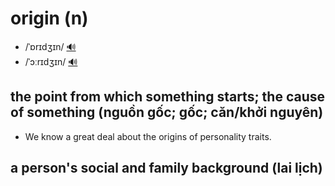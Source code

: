 # origin (n)

- /ˈɒrɪdʒɪn/ [🔊](https://www.oxfordlearnersdictionaries.com/media/english/uk_pron/t/tra/trait/trait__gb_1.mp3)
- /ˈɔːrɪdʒɪn/ [🔊](https://www.oxfordlearnersdictionaries.com/media/english/uk_pron/t/tra/trait/trait__gb_1.mp3)

## the point from which something starts; the cause of something (nguồn gốc; gốc; căn/khởi nguyên)

- We know a great deal about the origins of personality traits.

## a person's social and family background (lai lịch)